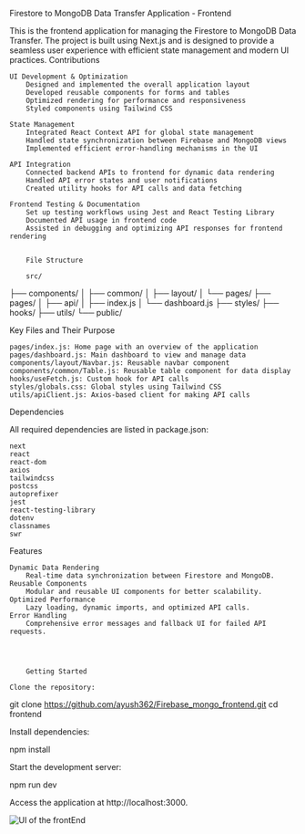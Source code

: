 Firestore to MongoDB Data Transfer Application - Frontend

This is the frontend application for managing the Firestore to MongoDB Data Transfer. The project is built using Next.js and is designed to provide a seamless user experience with efficient state management and modern UI practices.
 Contributions

    UI Development & Optimization
        Designed and implemented the overall application layout
        Developed reusable components for forms and tables
        Optimized rendering for performance and responsiveness
        Styled components using Tailwind CSS

    State Management
        Integrated React Context API for global state management
        Handled state synchronization between Firebase and MongoDB views
        Implemented efficient error-handling mechanisms in the UI

    API Integration
        Connected backend APIs to frontend for dynamic data rendering
        Handled API error states and user notifications
        Created utility hooks for API calls and data fetching

    Frontend Testing & Documentation
        Set up testing workflows using Jest and React Testing Library
        Documented API usage in frontend code
        Assisted in debugging and optimizing API responses for frontend rendering


        File Structure

        src/
├── components/
│   ├── common/
│   ├── layout/
│   └── pages/
├── pages/
│   ├── api/
│   ├── index.js
│   └── dashboard.js
├── styles/
├── hooks/
├── utils/
└── public/


Key Files and Their Purpose

    pages/index.js: Home page with an overview of the application
    pages/dashboard.js: Main dashboard to view and manage data
    components/layout/Navbar.js: Reusable navbar component
    components/common/Table.js: Reusable table component for data display
    hooks/useFetch.js: Custom hook for API calls
    styles/globals.css: Global styles using Tailwind CSS
    utils/apiClient.js: Axios-based client for making API calls

Dependencies

All required dependencies are listed in package.json:

    next
    react
    react-dom
    axios
    tailwindcss
    postcss
    autoprefixer
    jest
    react-testing-library
    dotenv
    classnames
    swr

Features

    Dynamic Data Rendering
        Real-time data synchronization between Firestore and MongoDB.
    Reusable Components
        Modular and reusable UI components for better scalability.
    Optimized Performance
        Lazy loading, dynamic imports, and optimized API calls.
    Error Handling
        Comprehensive error messages and fallback UI for failed API requests.




        Getting Started

    Clone the repository:

git clone https://github.com/ayush362/Firebase_mongo_frontend.git
cd frontend

Install dependencies:

npm install

Start the development server:

npm run dev

Access the application at http://localhost:3000.


![UI of the frontEnd](ui.png)